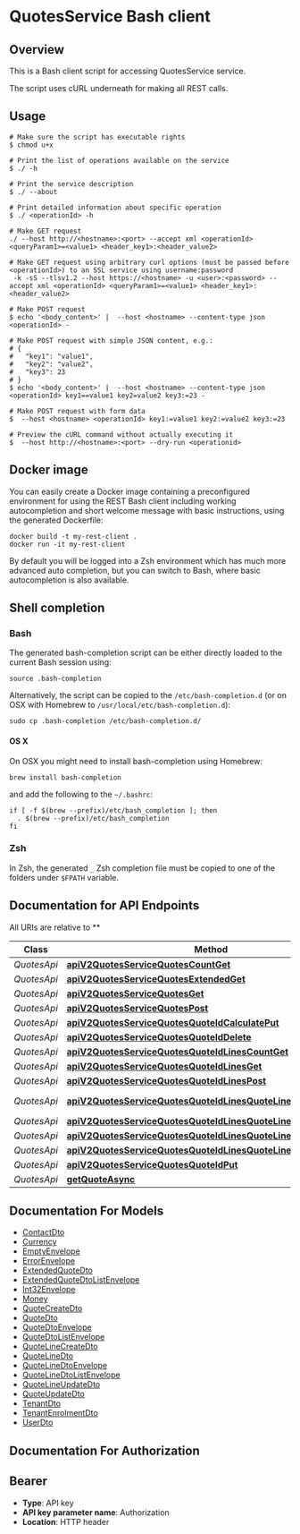 # QuotesService Bash client

## Overview

This is a Bash client script for accessing QuotesService service.

The script uses cURL underneath for making all REST calls.

## Usage

```shell
# Make sure the script has executable rights
$ chmod u+x 

# Print the list of operations available on the service
$ ./ -h

# Print the service description
$ ./ --about

# Print detailed information about specific operation
$ ./ <operationId> -h

# Make GET request
./ --host http://<hostname>:<port> --accept xml <operationId> <queryParam1>=<value1> <header_key1>:<header_value2>

# Make GET request using arbitrary curl options (must be passed before <operationId>) to an SSL service using username:password
 -k -sS --tlsv1.2 --host https://<hostname> -u <user>:<password> --accept xml <operationId> <queryParam1>=<value1> <header_key1>:<header_value2>

# Make POST request
$ echo '<body_content>' |  --host <hostname> --content-type json <operationId> -

# Make POST request with simple JSON content, e.g.:
# {
#   "key1": "value1",
#   "key2": "value2",
#   "key3": 23
# }
$ echo '<body_content>' |  --host <hostname> --content-type json <operationId> key1==value1 key2=value2 key3:=23 -

# Make POST request with form data
$  --host <hostname> <operationId> key1:=value1 key2:=value2 key3:=23

# Preview the cURL command without actually executing it
$  --host http://<hostname>:<port> --dry-run <operationid>

```

## Docker image

You can easily create a Docker image containing a preconfigured environment
for using the REST Bash client including working autocompletion and short
welcome message with basic instructions, using the generated Dockerfile:

```shell
docker build -t my-rest-client .
docker run -it my-rest-client
```

By default you will be logged into a Zsh environment which has much more
advanced auto completion, but you can switch to Bash, where basic autocompletion
is also available.

## Shell completion

### Bash

The generated bash-completion script can be either directly loaded to the current Bash session using:

```shell
source .bash-completion
```

Alternatively, the script can be copied to the `/etc/bash-completion.d` (or on OSX with Homebrew to `/usr/local/etc/bash-completion.d`):

```shell
sudo cp .bash-completion /etc/bash-completion.d/
```

#### OS X

On OSX you might need to install bash-completion using Homebrew:

```shell
brew install bash-completion
```

and add the following to the `~/.bashrc`:

```shell
if [ -f $(brew --prefix)/etc/bash_completion ]; then
  . $(brew --prefix)/etc/bash_completion
fi
```

### Zsh

In Zsh, the generated `_` Zsh completion file must be copied to one of the folders under `$FPATH` variable.

## Documentation for API Endpoints

All URIs are relative to **

Class | Method | HTTP request | Description
------------ | ------------- | ------------- | -------------
*QuotesApi* | [**apiV2QuotesServiceQuotesCountGet**](docs/QuotesApi.md#apiv2quotesservicequotescountget) | **GET** /api/v2/QuotesService/Quotes/Count | 
*QuotesApi* | [**apiV2QuotesServiceQuotesExtendedGet**](docs/QuotesApi.md#apiv2quotesservicequotesextendedget) | **GET** /api/v2/QuotesService/Quotes/Extended | 
*QuotesApi* | [**apiV2QuotesServiceQuotesGet**](docs/QuotesApi.md#apiv2quotesservicequotesget) | **GET** /api/v2/QuotesService/Quotes | 
*QuotesApi* | [**apiV2QuotesServiceQuotesPost**](docs/QuotesApi.md#apiv2quotesservicequotespost) | **POST** /api/v2/QuotesService/Quotes | 
*QuotesApi* | [**apiV2QuotesServiceQuotesQuoteIdCalculatePut**](docs/QuotesApi.md#apiv2quotesservicequotesquoteidcalculateput) | **PUT** /api/v2/QuotesService/Quotes/{quoteId}/Calculate | 
*QuotesApi* | [**apiV2QuotesServiceQuotesQuoteIdDelete**](docs/QuotesApi.md#apiv2quotesservicequotesquoteiddelete) | **DELETE** /api/v2/QuotesService/Quotes/{quoteId} | 
*QuotesApi* | [**apiV2QuotesServiceQuotesQuoteIdLinesCountGet**](docs/QuotesApi.md#apiv2quotesservicequotesquoteidlinescountget) | **GET** /api/v2/QuotesService/Quotes/{quoteId}/Lines/Count | 
*QuotesApi* | [**apiV2QuotesServiceQuotesQuoteIdLinesGet**](docs/QuotesApi.md#apiv2quotesservicequotesquoteidlinesget) | **GET** /api/v2/QuotesService/Quotes/{quoteId}/Lines | 
*QuotesApi* | [**apiV2QuotesServiceQuotesQuoteIdLinesPost**](docs/QuotesApi.md#apiv2quotesservicequotesquoteidlinespost) | **POST** /api/v2/QuotesService/Quotes/{quoteId}/Lines | 
*QuotesApi* | [**apiV2QuotesServiceQuotesQuoteIdLinesQuoteLineIdCalculatePut**](docs/QuotesApi.md#apiv2quotesservicequotesquoteidlinesquotelineidcalculateput) | **PUT** /api/v2/QuotesService/Quotes/{quoteId}/Lines/{quoteLineId}/Calculate | 
*QuotesApi* | [**apiV2QuotesServiceQuotesQuoteIdLinesQuoteLineIdDelete**](docs/QuotesApi.md#apiv2quotesservicequotesquoteidlinesquotelineiddelete) | **DELETE** /api/v2/QuotesService/Quotes/{quoteId}/Lines/{quoteLineId} | 
*QuotesApi* | [**apiV2QuotesServiceQuotesQuoteIdLinesQuoteLineIdGet**](docs/QuotesApi.md#apiv2quotesservicequotesquoteidlinesquotelineidget) | **GET** /api/v2/QuotesService/Quotes/{quoteId}/Lines/{quoteLineId} | 
*QuotesApi* | [**apiV2QuotesServiceQuotesQuoteIdLinesQuoteLineIdPut**](docs/QuotesApi.md#apiv2quotesservicequotesquoteidlinesquotelineidput) | **PUT** /api/v2/QuotesService/Quotes/{quoteId}/Lines/{quoteLineId} | 
*QuotesApi* | [**apiV2QuotesServiceQuotesQuoteIdPut**](docs/QuotesApi.md#apiv2quotesservicequotesquoteidput) | **PUT** /api/v2/QuotesService/Quotes/{quoteId} | 
*QuotesApi* | [**getQuoteAsync**](docs/QuotesApi.md#getquoteasync) | **GET** /api/v2/QuotesService/Quotes/{quoteId} | 


## Documentation For Models

 - [ContactDto](docs/ContactDto.md)
 - [Currency](docs/Currency.md)
 - [EmptyEnvelope](docs/EmptyEnvelope.md)
 - [ErrorEnvelope](docs/ErrorEnvelope.md)
 - [ExtendedQuoteDto](docs/ExtendedQuoteDto.md)
 - [ExtendedQuoteDtoListEnvelope](docs/ExtendedQuoteDtoListEnvelope.md)
 - [Int32Envelope](docs/Int32Envelope.md)
 - [Money](docs/Money.md)
 - [QuoteCreateDto](docs/QuoteCreateDto.md)
 - [QuoteDto](docs/QuoteDto.md)
 - [QuoteDtoEnvelope](docs/QuoteDtoEnvelope.md)
 - [QuoteDtoListEnvelope](docs/QuoteDtoListEnvelope.md)
 - [QuoteLineCreateDto](docs/QuoteLineCreateDto.md)
 - [QuoteLineDto](docs/QuoteLineDto.md)
 - [QuoteLineDtoEnvelope](docs/QuoteLineDtoEnvelope.md)
 - [QuoteLineDtoListEnvelope](docs/QuoteLineDtoListEnvelope.md)
 - [QuoteLineUpdateDto](docs/QuoteLineUpdateDto.md)
 - [QuoteUpdateDto](docs/QuoteUpdateDto.md)
 - [TenantDto](docs/TenantDto.md)
 - [TenantEnrolmentDto](docs/TenantEnrolmentDto.md)
 - [UserDto](docs/UserDto.md)


## Documentation For Authorization


## Bearer


- **Type**: API key
- **API key parameter name**: Authorization
- **Location**: HTTP header

